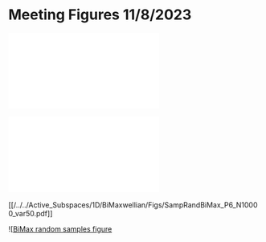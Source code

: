 # Meeting Figures 11/8/2023

![Max random samples figure](./Active_Subspaces/1D/Maxwellian/Figs/SampRandMax_P3_N10000_var50.pdf)

![BiMax random samples figure](../../Active_Subspaces/1D/BiMaxwellian/Figs/SampRandBiMax_P6_N10000_var50.pdf)

[[/../../Active_Subspaces/1D/BiMaxwellian/Figs/SampRandBiMax_P6_N10000_var50.pdf]]

![[BiMax random samples figure](https://github.com/gracecmatt/Plasma_Instabilities/blob/main/Active_Subspaces/1D/BiMaxwellian/Figs/SampRandBiMax_P6_N10000_var50.pdf)
